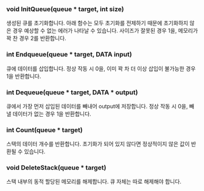 ### void InitQueue(queue * target, int size)
생성된 큐를 초기화합니다. 아래 함수는 모두 초기화를 전제하기 때문에 초기화하지 않은 경우 예상할 수 없는 에러가 나타날 수 있습니다.
사이즈가 잘못된 경우 1을, 메모리가 꽉 찬 경우 2를 반환합니다.

### int Endqueue(queue * target, DATA input)
큐에 데이터를 삽입합니다. 정상 작동 시 0을, 이미 꽉 차 더 이상 삽입이 불가능한 경우 1을 반환합니다.

### int Dequeue(queue * target, DATA * output)
큐에서 가장 먼저 삽입된 데이터를 빼내어 output에 저장합니다. 정상 작동 시 0을, 빼낼 데이터가 없는 경우 1을 반환합니다.

### int Count(queue * target)
스택의 데이터 개수를 반환합니다. 초기화가 되어 있지 않다면 정상적이지 않은 값이 반환될 수 있습니다.

### void DeleteStack(queue * target)
스택 내부의 동적 할당된 메모리를 해제합니다. 큐 자체는 따로 해제해야 합니다.

